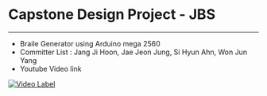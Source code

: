 # Capstone Design Project - JBS
-----------------------
- Braile Generator using Arduino mega 2560
- Committer List : Jang Ji Hoon, Jae Jeon Jung, Si Hyun Ahn, Won Jun Yang
- Youtube Video link

[![Video Label](http://img.youtube.com/vi/watch?v=0I2d0GjfmNE/0.jpg)](https://www.youtube.com/watch?v=0I2d0GjfmNE?t=0s)
